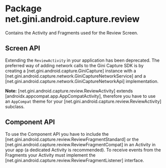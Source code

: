 # Package net.gini.android.capture.review

Contains the Activity and Fragments used for the Review Screen.

## Screen API

Extending the `ReviewActivity` in your application has been deprecated. The preferred way of adding network calls to the Gini Capture SDK
is by creating a [net.gini.android.capture.GiniCapture] instance with a [net.gini.android.capture.network.GiniCaptureNetworkService] and a
[net.gini.android.capture.network.GiniCaptureNetworkApi] implementation.

**Note:** [net.gini.android.capture.review.ReviewActivity] extends [androidx.appcompat.app.AppCompatActivity], therefore you have to use an
`AppCompat` theme for your [net.gini.android.capture.review.ReviewActivity] subclass.

## Component API

To use the Component API you have to include the [net.gini.android.capture.review.ReviewFragmentStandard] or the
[net.gini.android.capture.review.ReviewFragmentCompat] in an Activity in your app (a dedicated Activity is recommended). To receive events
from the Fragments your Activity must implement the [net.gini.android.capture.review.ReviewFragmentListener] interface.

